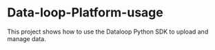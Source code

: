# Data-loop-Platform-usage
This project shows how to use the Dataloop Python SDK to upload and manage data.
